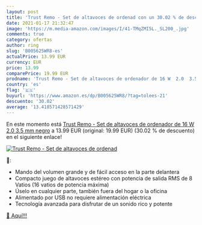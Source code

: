 ```yaml
---
layout: post
title: 'Trust Remo - Set de altavoces de ordenad con un 30.02 % de descuento'
date: 2021-01-17 21:32:47
image: 'https://m.media-amazon.com/images/I/41-TMqZMI5L._SL200_.jpg'
comments: true
category: ofertas
author: ring
slug: 'B005625WR8-es'
actualPrice: 13.99 EUR
currency: EUR
price: 13.99
comparePrice: 19.99 EUR
prodname: 'Trust Remo - Set de altavoces de ordenador de 16 W  2.0  3.5 mm   negro'
country: 'es'
flag: '🇪🇸'
buyurl: 'https://www.amazon.es/dp/B005625WR8/?tag=tolees-21'
descuento: '30.02'
average: '13.418571428571429'
---
```


En este momento está [Trust Remo - Set de altavoces de ordenador de 16 W  2.0  3.5 mm   negro](https://www.amazon.es/dp/B005625WR8/?tag=tolees-21) a 13.99 EUR (original: 19.99 EUR) (30.02 %  de descuento) en el siguiente enlace!

[![Trust Remo - Set de altavoces de ordenad](https://m.media-amazon.com/images/I/41-TMqZMI5L._SL200_.jpg)](https://www.amazon.es/dp/B005625WR8/?tag=tolees-21)

🔎:

- Mando del volumen grande y de fácil acceso en la parte delantera
- Compacto juego de altavoces estéreo con potencia de salida RMS de 8 Vatios (16 vatios de potencia máxima)
- Úselo en cualquier parte, también fuera del hogar o la oficina
- Alimentado por USB no requiere alimentación eléctrica
- Tecnología avanzada para disfrutar de un sonido rico y potente

[🛒 Aquí!!!](https://www.amazon.es/dp/B005625WR8/?tag=tolees-21)
